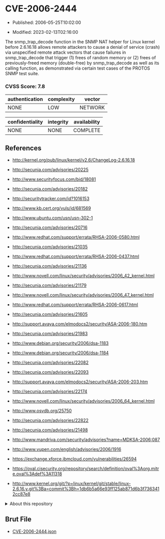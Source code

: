# CVE-2006-2444

- Published: 2006-05-25T10:02:00

- Modified: 2023-02-13T02:16:00

The snmp_trap_decode function in the SNMP NAT helper for Linux kernel before 2.6.16.18 allows remote attackers to cause a denial of service (crash) via unspecified remote attack vectors that cause failures in snmp_trap_decode that trigger (1) frees of random memory or (2) frees of previously-freed memory (double-free) by snmp_trap_decode as well as its calling function, as demonstrated via certain test cases of the PROTOS SNMP test suite.

### CVSS Score: **7.8**

| authentication | complexity | vector |
| --- | --- | --- |
| NONE | LOW | NETWORK |

| confidentiality | integrity | availability |
| --- | --- | --- |
| NONE | NONE | COMPLETE |

## References

* http://kernel.org/pub/linux/kernel/v2.6/ChangeLog-2.6.16.18

* http://secunia.com/advisories/20225

* http://www.securityfocus.com/bid/18081

* http://secunia.com/advisories/20182

* http://securitytracker.com/id?1016153

* http://www.kb.cert.org/vuls/id/681569

* http://www.ubuntu.com/usn/usn-302-1

* http://secunia.com/advisories/20716

* http://www.redhat.com/support/errata/RHSA-2006-0580.html

* http://secunia.com/advisories/21035

* http://www.redhat.com/support/errata/RHSA-2006-0437.html

* http://secunia.com/advisories/21136

* http://www.novell.com/linux/security/advisories/2006_42_kernel.html

* http://secunia.com/advisories/21179

* http://www.novell.com/linux/security/advisories/2006_47_kernel.html

* http://www.redhat.com/support/errata/RHSA-2006-0617.html

* http://secunia.com/advisories/21605

* http://support.avaya.com/elmodocs2/security/ASA-2006-180.htm

* http://secunia.com/advisories/21983

* http://www.debian.org/security/2006/dsa-1183

* http://www.debian.org/security/2006/dsa-1184

* http://secunia.com/advisories/22082

* http://secunia.com/advisories/22093

* http://support.avaya.com/elmodocs2/security/ASA-2006-203.htm

* http://secunia.com/advisories/22174

* http://www.novell.com/linux/security/advisories/2006_64_kernel.html

* http://www.osvdb.org/25750

* http://secunia.com/advisories/22822

* http://secunia.com/advisories/21498

* http://www.mandriva.com/security/advisories?name=MDKSA-2006:087

* http://www.vupen.com/english/advisories/2006/1916

* https://exchange.xforce.ibmcloud.com/vulnerabilities/26594

* https://oval.cisecurity.org/repository/search/definition/oval%3Aorg.mitre.oval%3Adef%3A11318

* http://www.kernel.org/git/?p=linux/kernel/git/stable/linux-2.6.16.y.git%3Ba=commit%3Bh=1db6b5a66e93ff125ab871d6b3f7363412cc87e8

<details>
<summary>About this repository</summary> 

  This repository is part of the project [Live Hack CVE](https://github.com/Live-Hack-CVE). Main website can be found [www.live-hack.org](https://www.live-hack.org) 
  
  Made by [Sn0wAlice](https://github.com/Sn0wAlice) for the people that care about security and need to have a feed of the latest CVEs. Hope you enjoy it, don't forget to star the repo and follow me on [Twitter](https://twitter.com/Sn0wAlice) and [Github](https://github.com/Sn0wAlice). And that is my [personnal website](https://www.alice-snow.me/)

  - [Home Page](https://github.com/Live-Hack-CVE)
  - [Framework](https://github.com/Live-Hack-CVE/cve-framework)
  - [CVE database](https://github.com/Live-Hack-CVE/full_database)
  - [Changelog](https://github.com/Live-Hack-CVE/Changelog)
</details>

## Brut File

* [CVE-2006-2444.json](https://raw.githubusercontent.com/Live-Hack-CVE/full_database/main/cves/2006/CVE-2006-2444.json)

